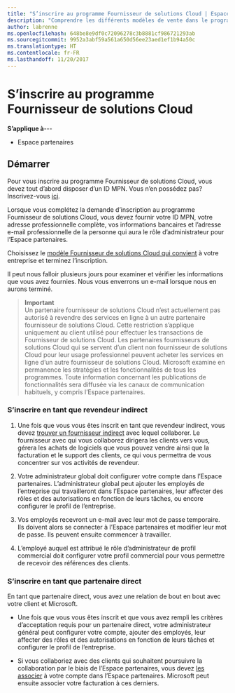 ```yaml
---
title: "S’inscrire au programme Fournisseur de solutions Cloud | Espace partenaires"
description: "Comprendre les différents modèles de vente dans le programme Fournisseur de solutions Cloud et déterminer celui qui convient le mieux à votre entreprise."
author: labrenne
ms.openlocfilehash: 648be8e9df0c72096278c3b8881cf986721293ab
ms.sourcegitcommit: 9952a3abf59a561a650d56ee23aed1ef1b94a50c
ms.translationtype: HT
ms.contentlocale: fr-FR
ms.lasthandoff: 11/20/2017
---
```

# <a name="enroll-in-the-cloud-solution-provider-program"></a>S’inscrire au programme Fournisseur de solutions Cloud

**S’applique à**---

-  Espace partenaires


## <a name="get-started"></a>Démarrer

Pour vous inscrire au programme Fournisseur de solutions Cloud, vous devez tout d’abord disposer d’un ID MPN. Vous n’en possédez pas? Inscrivez-vous [ici](https://epe.mspartner.microsoft.com/EPE/portal/en-US?partnerid=).

Lorsque vous complétez la demande d’inscription au programme Fournisseur de solutions Cloud, vous devez fournir votre ID MPN, votre adresse professionnelle complète, vos informations bancaires et l’adresse e-mail professionnelle de la personne qui aura le rôle d’administrateur pour l’Espace partenaires.

Choisissez le [modèle Fournisseur de solutions Cloud qui convient](http://partner-l1.microsoft.com/cloud-solution-provider-direct-or-indirect.html?ocid=cx-pcprograms-cspprogram-tellusmorebusiness) à votre entreprise et terminez l’inscription. 

Il peut nous falloir plusieurs jours pour examiner et vérifier les informations que vous avez fournies. Nous vous enverrons un e-mail lorsque nous en aurons terminé.

>**Important**<br> Un partenaire fournisseur de solutions Cloud n’est actuellement pas autorisé à revendre des services en ligne à un autre partenaire fournisseur de solutions Cloud. Cette restriction s’applique uniquement au client utilisé pour effectuer les transactions de Fournisseur de solutions Cloud. Les partenaires fournisseurs de solutions Cloud qui se servent d’un client non fournisseur de solutions Cloud pour leur usage professionnel peuvent acheter les services en ligne d’un autre fournisseur de solutions Cloud. Microsoft examine en permanence les stratégies et les fonctionnalités de tous les programmes. Toute information concernant les publications de fonctionnalités sera diffusée via les canaux de communication habituels, y compris l’Espace partenaires.

### <a name="enroll-as-an-indirect-reseller"></a>S’inscrire en tant que revendeur indirect

1. Une fois que vous vous êtes inscrit en tant que revendeur indirect, vous devez [trouver un fournisseur indirect](https://partnercenter.microsoft.com/partner/find-a-provider) avec lequel collaborer. Le fournisseur avec qui vous collaborez dirigera les clients vers vous, gérera les achats de logiciels que vous pouvez vendre ainsi que la facturation et le support des clients, ce qui vous permettra de vous concentrer sur vos activités de revendeur.

2. Votre administrateur global doit configurer votre compte dans l’Espace partenaires. L’administrateur global peut ajouter les employés de l’entreprise qui travailleront dans l’Espace partenaires, leur affecter des rôles et des autorisations en fonction de leurs tâches, ou encore configurer le profil de l’entreprise.

3. Vos employés recevront un e-mail avec leur mot de passe temporaire. Ils doivent alors se connecter à l’Espace partenaires et modifier leur mot de passe. Ils peuvent ensuite commencer à travailler.

4. L’employé auquel est attribué le rôle d’administrateur de profil commercial doit configurer votre profil commercial pour vous permettre de recevoir des références des clients.

### <a name="enroll-as-a-direct-partner"></a>S’inscrire en tant que partenaire direct

En tant que partenaire direct, vous avez une relation de bout en bout avec votre client et Microsoft.

- Une fois que vous vous êtes inscrit et que vous avez rempli les critères d’acceptation requis pour un partenaire direct, votre administrateur général peut configurer votre compte, ajouter des employés, leur affecter des rôles et des autorisations en fonction de leurs tâches et configurer le profil de l’entreprise. 

- Si vous collaboriez avec des clients qui souhaitent poursuivre la collaboration par le biais de l’Espace partenaires, vous devez [les associer](request-a-relationship-with-a-customer.md) à votre compte dans l’Espace partenaires.  Microsoft peut ensuite associer votre facturation à ces derniers. 






